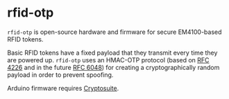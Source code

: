 rfid-otp
========

`rfid-otp` is open-source hardware and firmware for secure EM4100-based RFID tokens.

Basic RFID tokens have a fixed payload that they transmit every time they are powered up. `rfid-otp` uses an HMAC-OTP protocol (based on [RFC 4226](http://tools.ietf.org/html/rfc4226) and in the future [RFC 6048](http://tools.ietf.org/html/rfc6238)) for creating a cryptographically random payload in order to prevent spoofing.

Arduino firmware requires [Cryptosuite](https://github.com/jkiv/Cryptosuite).
